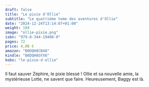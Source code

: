 ```yaml
---
draft: false
title: "Le pixie d'Ollie"
subtitle: "Le quatrième tome des aventures d'Ollie"
date: "2024-12-24T13:14:07+01:00"
weight: 104
image: "ollie-pixie.png"
isbn: "979-8-344-19408-0"
pages: 72
price: 4,00 €
amazon: "B0DQH8CB48"
kindle: "B0DQH8GYX6"
kobo: "le-pixie-d-ollie"
---
```

Il faut sauver Zéphire, le pixie blessé ! Ollie et sa nouvelle amie, la mystérieuse Lotte, ne savent que faire. Heureusement, Baggy est là.

